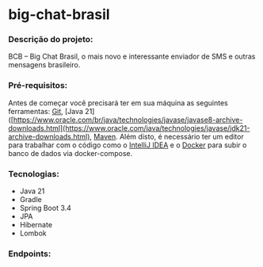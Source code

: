 # big-chat-brasil
<h3>Descrição do projeto:</h3>
 BCB – Big Chat Brasil, o mais novo e interessante enviador de SMS e outras mensagens brasileiro.

<h3>Pré-requisitos:</h3><a id="pre-requisitos"></a>

Antes de começar você precisará ter em sua máquina as seguintes ferramentas: [Git](https://git-scm.com/),
[Java 21]([https://www.oracle.com/br/java/technologies/javase/javase8-archive-downloads.html](https://www.oracle.com/java/technologies/javase/jdk21-archive-downloads.html), [Maven](https://maven.apache.org/download.cgi).
Além disto, é necessário ter um editor para trabalhar com o código como o [IntelliJ IDEA](https://www.jetbrains.com/pt-br/idea/download/) e 
o [Docker](https://www.docker.com/products/docker-desktop/) para subir o banco de dados via docker-compose.
 
<h3>Tecnologias:</h3><a id="tecnologias"></a>
  
 <ul>
  <li>Java 21</li>
  <li>Gradle</li>
  <li>Spring Boot 3.4</li>
  <li>JPA</li>
  <li>Hibernate</li>
  <li>Lombok</li>
  </ul>
  
  <h3>Endpoints:</h3>  
